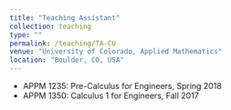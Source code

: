 ```yaml
---
title: "Teaching Assistant"
collection: teaching
type: ""
permalink: /teaching/TA-CU
venue: "University of Colorado, Applied Mathematics"
location: "Boulder, CO, USA"
---
```


- APPM 1235: Pre-Calculus for Engineers, Spring 2018
- APPM 1350: Calculus 1 for Engineers, Fall 2017
